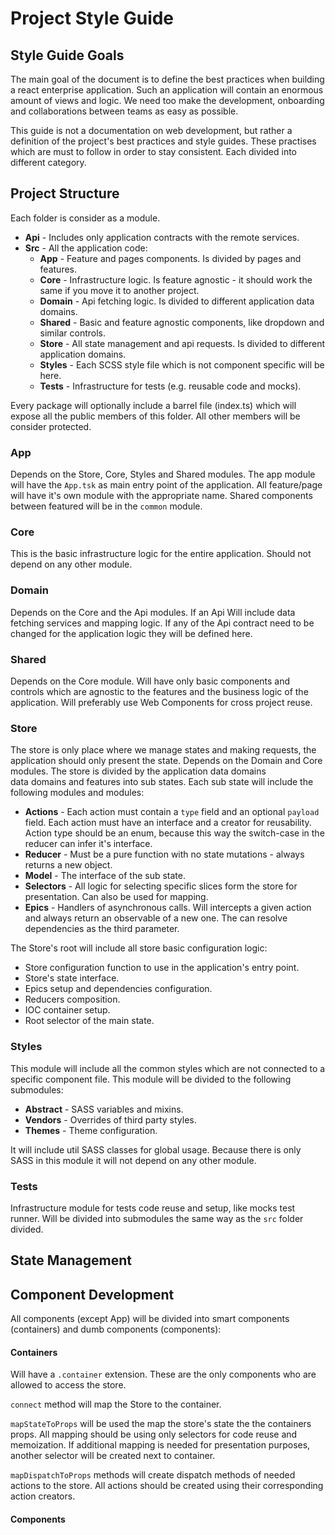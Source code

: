 # Project Style Guide

## **Style Guide Goals**
The main goal of the document is to define the best practices when building a react enterprise 
application. Such an application will contain an enormous amount of views and logic. We need
too make the development, onboarding and collaborations between teams as easy as possible.

This guide is not a documentation on web development, but rather a definition of the project's 
best practices and style guides. These practises which are must to follow
in order to stay consistent. Each divided into different category.

## **Project Structure**
Each folder is consider as a module.

- **Api** - Includes only application contracts with the remote services. 
- **Src** - All the application code:  
    - **App** - Feature and pages components. Is divided by pages and features.
    - **Core** - Infrastructure logic. Is feature agnostic -
     it should work the same if you move it to another project.
    - **Domain** - Api fetching logic. Is divided to different application data domains.
    - **Shared** - Basic and feature agnostic components, like dropdown and similar controls.
    - **Store** - All state management and api requests. Is divided to different application domains.
    - **Styles** - Each SCSS style file which is not component specific will be here.
    - **Tests** - Infrastructure for tests (e.g. reusable code and mocks).
    
Every package will optionally include a barrel file (index.ts) which will expose 
all the public members of this folder. All other members will be consider 
protected. 

### **App**
Depends on the Store, Core, Styles and Shared modules. The app module will have the `App.tsk` as main entry point of the application.
All feature/page will have it's own module with the appropriate name. Shared
components between featured will be in the `common` module. 

### **Core**
This is the basic infrastructure logic for the entire application. Should
not depend on any other module.

### **Domain**
Depends on the Core and the Api modules. If an Api Will include data fetching services
and mapping logic. If any of the Api contract need to be changed for the application logic 
they will be defined here.

### **Shared**
Depends on the Core module. Will have only basic components and controls which are agnostic 
to the features and the business logic of the application. Will preferably use
Web Components for cross project reuse. 
 
### **Store**
The store is only place where we manage states and making requests, the 
application should only present the state. Depends on the Domain and Core modules.
The store is divided by the application data domains  
data domains and features into sub states. Each sub state will include the 
following modules and modules:  
- **Actions** -  Each action must contain a `type` field and an optional `payload` field.
Each action must have an interface and a creator for reusability. Action 
type should be an enum, because this way the switch-case in the reducer can infer it's interface.
- **Reducer** - Must be a pure function with no state mutations - always returns a new object.
- **Model** - The interface of the sub state.
- **Selectors**  - All logic for selecting specific slices form the store for presentation.
Can also be used for mapping.
- **Epics** - Handlers of asynchronous calls. Will intercepts a given action and always return 
an observable of a new one. The can resolve dependencies as the third parameter. 

The Store's root will include all store basic configuration logic: 
- Store configuration function to use in the application's entry point.
- Store's state interface.
- Epics setup and dependencies configuration.
- Reducers composition.
- IOC container setup.
- Root selector of the main state.

### **Styles**
This module will include all the common styles which are not connected to a specific component 
file. This module will be divided to the following submodules:
- **Abstract** - SASS variables and mixins.
- **Vendors**  - Overrides of third party styles.
- **Themes** - Theme configuration.

It will include util SASS classes for global usage. Because there is only SASS in
this module it will not depend on any other module.

### **Tests**
Infrastructure module for tests code reuse and setup, like mocks test runner.
Will be divided into submodules the same way as the `src` folder divided.

## **State Management**

## **Component Development**
All components (except App) will be divided into smart components (containers) and dumb
components (components):

#### **Containers**
Will have a `.container` extension. These are the only components who are
allowed to access the store. 

`connect` method will map the Store to the container.

`mapStateToProps` will be used the map the store's state the the containers props.
All mapping should be using only selectors for code reuse and memoization.
If additional mapping is needed for presentation purposes, another selector
will be created next to container.

`mapDispatchToProps` methods will create dispatch methods of needed actions to
the store. All actions should be created using their corresponding action 
creators.

#### **Components**